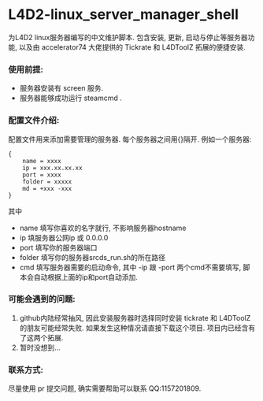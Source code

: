 # L4D2-linux_server_manager_shell
为L4D2 linux服务器编写的中文维护脚本. 包含安装, 更新, 启动与停止等服务器功能, 以及由 accelerator74 大佬提供的 Tickrate 和 L4DToolZ 拓展的便捷安装.

### 使用前提:
- 服务器安装有 screen 服务.
- 服务器能够成功运行 steamcmd .

### 配置文件介绍:
配置文件用来添加需要管理的服务器. 每个服务器之间用{}隔开. 例如一个服务器:
```
{
    name = xxxx
    ip = xxx.xx.xx.xx
    port = xxxx
    folder = xxxxx
    md = +xxx -xxx
}
```
其中

- name   填写你喜欢的名字就行, 不影响服务器hostname
- ip     填服务器公网ip 或 0.0.0.0
- port   填写你的服务器端口
- folder 填写你的服务器srcds_run.sh的所在路径
- cmd    填写服务器需要的启动命令, 其中 -ip 跟 -port 两个cmd不需要填写, 脚本会自动根据上面的ip和port自动添加.

### 可能会遇到的问题:
1. github内陆经常抽风, 因此安装服务器时选择同时安装 tickrate 和 L4DToolZ 的朋友可能经常失败. 如果发生这种情况请直接下载这个项目. 项目内已经含有了这两个拓展.
2. 暂时没想到...

### 联系方式:
尽量使用 pr 提交问题, 确实需要帮助可以联系 QQ:1157201809.


